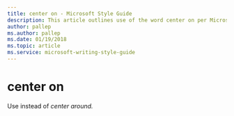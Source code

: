 ```yaml
---
title: center on - Microsoft Style Guide
description: This article outlines use of the word center on per Microsoft style guidelines.
author: pallep
ms.author: pallep
ms.date: 01/19/2018
ms.topic: article
ms.service: microsoft-writing-style-guide
---
```


# center on

Use instead of *center around.*
